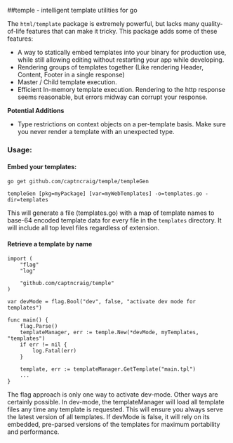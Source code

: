 ##temple - intelligent template utilities for go

The `html/template` package is extremely powerful, but lacks many quality-of-life features that can make it tricky. This package adds some of these features:

- A way to statically embed templates into your binary for production use, while still allowing editing without restarting your app while developing.
- Rendering groups of templates together (Like rendering Header, Content, Footer in a single response)
- Master / Child template execution.
- Efficient In-memory template execution. Rendering to the http response seems reasonable, but errors midway can corrupt your response.

**Potential Additions**
- Type restrictions on context objects on a per-template basis. Make sure you never render a template with an unexpected type.

### Usage:
#### Embed your templates:

`go get github.com/captncraig/temple/templeGen`

`templeGen [pkg=myPackage] [var=myWebTemplates] -o=templates.go -dir=templates`

This will generate a file (templates.go) with a map of template names to base-64 encoded template data for every file in the `templates` directory. It will include all top level files regardless of extension.

#### Retrieve a template by name

```
import (
	"flag"
	"log"

	"github.com/captncraig/temple"
)

var devMode = flag.Bool("dev", false, "activate dev mode for templates")

func main() {
	flag.Parse()
	templateManager, err := temple.New(*devMode, myTemplates, "templates")
	if err != nil {
		log.Fatal(err)
	}

	template, err := templateManager.GetTemplate("main.tpl")
	...
}
```

The flag approach is only one way to activate dev-mode. Other ways are certainly possible. In dev-mode, the templateManager will load all template files any time any template is requested. This will ensure you always serve the latest version of all templates. If devMode is false, it will rely on its embedded, pre-parsed versions of the templates for maximum portability and performance.
